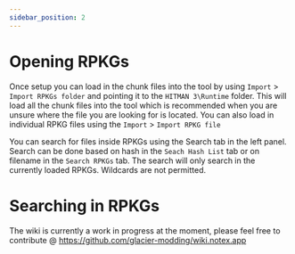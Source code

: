 ```yaml
---
sidebar_position: 2
---
```


# Opening RPKGs
Once setup you can load in the chunk files into the tool by using `Import` > `Import RPKGs folder` and pointing it to the `HITMAN 3\Runtime` folder. This will load all the chunk files into the tool which is recommended when you are unsure where the file you are looking for is located. You can also load in individual RPKG files using the `Import` > `Import RPKG file`

You can search for files inside RPKGs using the Search tab in the left panel. Search can be done based on hash in the `Seach Hash List` tab or on filename in the `Search RPKGs` tab. The search will only search in the currently loaded RPKGs. Wildcards are not permitted. 
# Searching in RPKGs



The wiki is currently a work in progress at the moment, please feel free to contribute @ https://github.com/glacier-modding/wiki.notex.app
